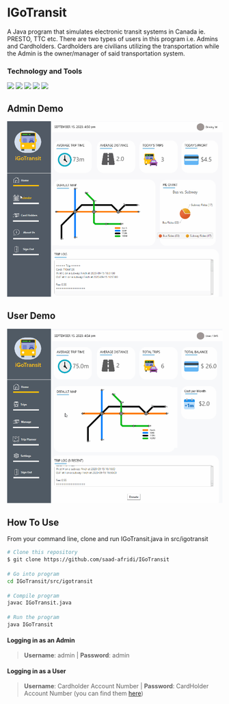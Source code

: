 # IGoTransit
A Java program that simulates electronic transit systems in Canada ie. PRESTO, TTC etc. There are two types of users in this program i.e. Admins and Cardholders. Cardholders are civilians utilizing the transportation while the Admin is the owner/manager of said transportation system. 


### Technology and Tools
![](https://img.shields.io/badge/Code-Java-informational?style=flat&logo=logo_name&logoColor=white&color=f0b000) ![](https://img.shields.io/badge/Code-CSS-informational?style=flat&logo=logo_name&logoColor=white&color=f0b000) ![](https://img.shields.io/badge/GUI-JavaFX-informational?style=flat&logo=logo_name&logoColor=white&color=f0b000) ![](https://img.shields.io/badge/Editor-Eclipse-informational?style=flat&logo=logo_name&logoColor=white&color=f0b000) ![](https://img.shields.io/badge/OS-Windows-informational?style=flat&logo=logo_name&logoColor=white&color=f0b000) 


## Admin Demo
![](src/igotransit/assets/AdminDemo.gif)

## User Demo
![](src/igotransit/assets/UserDemo.gif)


## How To Use

From your command line, clone and run IGoTransit.java in src/igotransit
```bash
# Clone this repository
$ git clone https://github.com/saad-afridi/IGoTransit

# Go into program
cd IGoTransit/src/igotransit

# Compile program
javac IGoTransit.java

# Run the program
java IGoTransit
``` 

#### Logging in as an Admin
> **Username**: admin | **Password**: admin 

#### Logging in as a User
> **Username**: Cardholder Account Number | **Password**: CardHolder Account Number 
(you can find them [here](../main/src/testing-files/CardHolders.txt))
   
